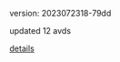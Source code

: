 version: 2023072318-79dd

updated 12 avds

[details](https://github.com/0x74f917491bfa7ebfa379/ali_avd_db/blob/master/change_log/2023/07/23/18/79dd.txt)